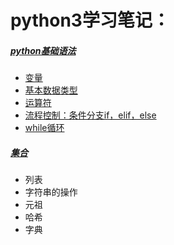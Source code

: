 # python3学习笔记：
##### [python基础语法](https://github.com/WuAlin0327/python3-notes/blob/master/python%E5%9F%BA%E7%A1%80/python%E5%9F%BA%E7%A1%80%E8%AF%AD%E6%B3%95.md)
* [变量](https://github.com/WuAlin0327/python3-notes/blob/master/python%E5%9F%BA%E7%A1%80/python%E5%9F%BA%E7%A1%80%E8%AF%AD%E6%B3%95.md#%E5%8F%98%E9%87%8F%E4%B8%8E%E5%B8%B8%E9%87%8F)
* [基本数据类型](https://github.com/WuAlin0327/python3-notes/blob/master/python%E5%9F%BA%E7%A1%80/python%E5%9F%BA%E7%A1%80%E8%AF%AD%E6%B3%95.md#%E5%9F%BA%E6%9C%AC%E6%95%B0%E6%8D%AE%E7%B1%BB%E5%9E%8B)
* [运算符](https://github.com/WuAlin0327/python3-notes/blob/master/python%E5%9F%BA%E7%A1%80/python%E5%9F%BA%E7%A1%80%E8%AF%AD%E6%B3%95.md#%E8%BF%90%E7%AE%97%E7%AC%A6)
* [流程控制：条件分支if，elif，else](https://github.com/WuAlin0327/python3-notes/blob/master/python%E5%9F%BA%E7%A1%80/python%E5%9F%BA%E7%A1%80%E8%AF%AD%E6%B3%95.md#%E8%BF%90%E7%AE%97%E7%AC%A6)
* [while循环](https://github.com/WuAlin0327/python3-notes/blob/master/python%E5%9F%BA%E7%A1%80/python%E5%9F%BA%E7%A1%80%E8%AF%AD%E6%B3%95.md#while%E5%BE%AA%E7%8E%AF)
##### [集合](https://github.com/WuAlin0327/python3-notes/blob/master/python%E5%9F%BA%E7%A1%80/%E9%9B%86%E5%90%88.md)
* 列表
* 字符串的操作
* 元祖
* 哈希
* 字典
